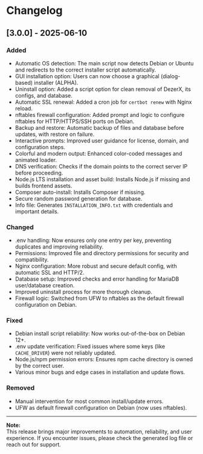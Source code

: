 # Changelog

## [3.0.0] - 2025-06-10

### Added

- Automatic OS detection: The main script now detects Debian or Ubuntu and redirects to the correct installer script automatically.
- GUI installation option: Users can now choose a graphical (dialog-based) installer (ALPHA).
- Uninstall option: Added a script option for clean removal of DezerX, its configs, and database.
- Automatic SSL renewal: Added a cron job for `certbot renew` with Nginx reload.
- nftables firewall configuration: Added prompt and logic to configure nftables for HTTP/HTTPS/SSH ports on Debian.
- Backup and restore: Automatic backup of files and database before updates, with restore on failure.
- Interactive prompts: Improved user guidance for license, domain, and configuration steps.
- Colorful and modern output: Enhanced color-coded messages and animated loader.
- DNS verification: Checks if the domain points to the correct server IP before proceeding.
- Node.js LTS installation and asset build: Installs Node.js if missing and builds frontend assets.
- Composer auto-install: Installs Composer if missing.
- Secure random password generation for database.
- Info file: Generates `INSTALLATION_INFO.txt` with credentials and important details.

### Changed

- .env handling: Now ensures only one entry per key, preventing duplicates and improving reliability.
- Permissions: Improved file and directory permissions for security and compatibility.
- Nginx configuration: More robust and secure default config, with automatic SSL and HTTP/2.
- Database setup: Improved checks and error handling for MariaDB user/database creation.
- Improved uninstall process for more thorough cleanup.
- Firewall logic: Switched from UFW to nftables as the default firewall configuration on Debian.

### Fixed

- Debian install script reliability: Now works out-of-the-box on Debian 12+.
- .env update verification: Fixed issues where some keys (like `CACHE_DRIVER`) were not reliably updated.
- Node.js/npm permission errors: Ensures npm cache directory is owned by the correct user.
- Various minor bugs and edge cases in installation and update flows.

### Removed

- Manual intervention for most common install/update errors.
- UFW as default firewall configuration on Debian (now uses nftables).

---

**Note:**  
This release brings major improvements to automation, reliability, and user experience. If you encounter issues, please check the generated log file or reach out for support.
